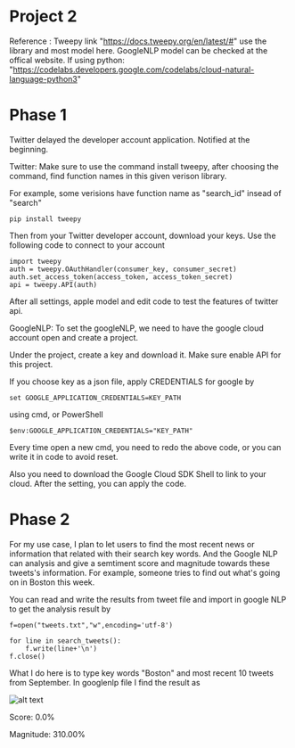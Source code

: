 # Project 2
Reference : Tweepy link "https://docs.tweepy.org/en/latest/#" use the library and most model here. GoogleNLP model can be checked at the offical website. If using python: "https://codelabs.developers.google.com/codelabs/cloud-natural-language-python3"
# Phase 1
Twitter delayed the developer account application. Notified at the beginning.

Twitter:
Make sure to use the command install tweepy, after choosing the command, find function names in this given verison library.

For example, some verisions have function name as "search_id" insead of "search"
```
pip install tweepy
```
Then from your Twitter developer account, download your keys. Use the following code to connect to your account
```
import tweepy
auth = tweepy.OAuthHandler(consumer_key, consumer_secret)
auth.set_access_token(access_token, access_token_secret)
api = tweepy.API(auth)
```
After all settings, apple model and edit code to test the features of twitter api.

GoogleNLP:
To set the googleNLP, we need to have the google cloud account open and create a project. 

Under the project, create a key and download it. Make sure enable API for this project.

If you choose key as a json file, apply CREDENTIALS for google by
```
set GOOGLE_APPLICATION_CREDENTIALS=KEY_PATH
```
using cmd, or PowerShell
```
$env:GOOGLE_APPLICATION_CREDENTIALS="KEY_PATH"
```
Every time open a new cmd, you need to redo the above code, or you can write it in code to avoid reset.

Also you need to download the Google Cloud SDK Shell to link to your cloud. After the setting, you can apply the code.
# Phase 2
For my use case, I plan to let users to find the most recent news or information that related with their search key words. And the Google NLP can analysis and give a semtiment score and magnitude towards these tweets's  information. For example, someone tries to find out what's going on in Boston this week.

You can read and write the results from tweet file and import in google NLP to get the analysis result by
```
f=open("tweets.txt","w",encoding='utf-8')
     
for line in search_tweets():
    f.write(line+'\n')
f.close()
```
What I do here is to type key words "Boston" and most recent 10 tweets from September.
In googlenlp file I find the result as

![alt text](https://mail.google.com/mail/u/0/?tab=rm&ogbl#inbox/QgrcJHrnxSwHMXdcjKSKlMfsfZJDXWLsfqG?projector=1&messagePartId=0.1)

Score: 0.0%

Magnitude: 310.00%




